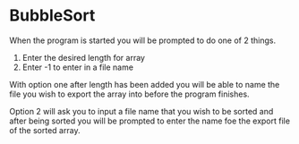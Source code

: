 # BubbleSort
When the program is started you will be prompted to do one of 2 things.

1. Enter the desired length for array
2. Enter -1 to enter in a file name

With option one after length has been added you will be able to name 
the file you wish to export the array into before the program finishes.

Option 2 will ask you to input a file name that you wish to be sorted
and after being sorted you will be prompted to enter the name foe the export file
of the sorted array.